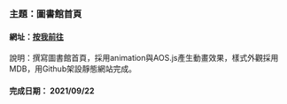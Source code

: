 ### 主題：圖書館首頁
#### 網址：[按我前往](https://yilongasus.github.io/)
說明：撰寫圖書館首頁，採用animation與AOS.js產生動畫效果，樣式外觀採用MDB，用Github架設靜態網站完成。
#### 完成日期： 2021/09/22
